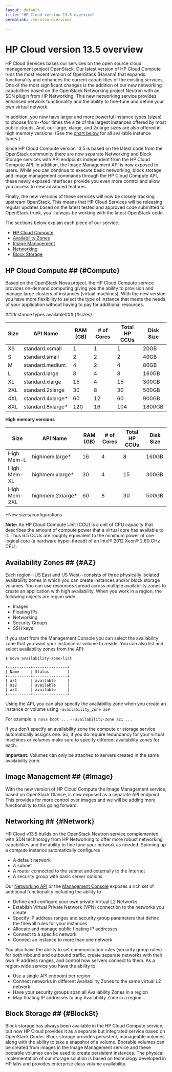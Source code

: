 ```yaml
---
layout: default
title: "HP Cloud version 13.5 overview"
permalink: /version-overview/

---
```

# HP Cloud version 13.5 overview
HP Cloud Services bases our services on the open source cloud management project OpenStack. Our latest version of HP Cloud Compute runs the most recent version of OpenStack (Havana) that expands functionality and enhances the current capabilities of the existing services.  One of the most significant changes is the addition of our new networking capabilities based on the OpenStack Networking project Neutron with an SDN plugin from HP Networking. This new networking service provides enhanced network functionality and the ability to fine-tune and define your own virtual network.

In addition, you now have larger and more powerful instance types (sizes) to choose from--four times the size of the largest instances offered by most public clouds. And, our large, xlarge, and 2xlarge sizes are also offered in high memory versions. (See the [chart below](#sizes) for all available instance types.)

Since HP Cloud Compute version 13.5 is based on the latest code from the OpenStack community there are now separate Networking and Block Storage services with API endpoints independent from the HP Cloud Compute API.  In addition, the Image Management API is now exposed to users.  While you can continue to execute basic networking, block storage and image management commands through the HP Cloud Compute API, these newly exposed interfaces provide you even more control and allow you access to new advanced features. 

Finally, the new versions of these services will now be closely tracking upstream OpenStack. This means that HP Cloud Services will be releasing regular updates based on the latest tested and approved code submitted to OpenStack trunk, you'll always be working with the latest OpenStack code.

The sections below explain each piece of our service.

- [HP Cloud Compute](#Compute)
- [Availability Zones](#AZ)
- [Image Management](#Image)
- [Networking](#Network)
- [Block Storage](#BlockSt)

## HP Cloud Compute ## {#Compute}
Based on the OpenStack Nova project, the HP Cloud Compute service provides on-demand computing giving you the ability to provision and manage large clusters of instances (virtual machines). With the new version you have more flexibility to select the type of instance that meets the needs of your application without having to pay for additional resources.


###Instance types available### {#sizes}

| Size     | API Name           | RAM (GB) | # of Cores | Total HP CCUs | Disk Size |
| -------- | ------------------ | -------- | ---------- | ------------- | --------- |
| XS       | standard.xsmall    | 1        | 1          | 1             | 20GB      |
| S        | standard.small     | 2        | 2          | 2             | 40GB      |
| M        | standard.medium    | 4        | 2          | 4             | 80GB      |
| L        | standard.large     | 8        | 4          | 8             | 160GB     |
| XL       | standard.xlarge    | 15       | 4          | 15            | 300GB     |
| 2XL      | standard.2xlarge   | 30       | 8          | 30            | 500GB     |
| 4XL      | standard.4xlarge*  | 60       | 12         | 60            | 900GB     |
| 8XL      | standard.8xlarge*  | 120      | 16         | 104           | 1800GB    |

**High memory versions**

| Size        | API Name        | RAM (GB) | # of Cores | Total HP CCUs | Disk Size |
| ----------- | --------------- | -------- | ---------- | ------------- | --------- |
| High Mem-L  | highmem.large*  | 16       | 4          | 8             | 160GB     |     
| High Mem-XL | highmem.xlarge* | 30       | 4          | 15            | 300GB     |
| High Mem-2XL| highmem.2xlarge*| 60       | 8          | 30            | 500GB     |

*New sizes/configurations

**Note:** An HP Cloud Compute Unit (CCU) is a unit of CPU capacity that describes the amount of compute power that a virtual core has available to it. Thus 6.5 CCUs are roughly equivalent to the minimum power of one logical core (a hardware hyper-thread) of an Intel&reg; 2012 Xeon&reg; 2.60 GHz CPU .

## Availability Zones ## {#AZ}
Each region--US East and US West--consists of three physically isolated availability zones in which you can create instances and/or block storage volumes. You can use resources spread across multiple availability zones to create an application with high availability.  When you work in a region, the following objects are region wide:

- Images
- Floating IPs
- Networking
- Security Groups
- SSH keys

If you start from the Management Console you can select the availability zone that you want your instance or volume to reside. You can also list and select availability zones from the API:

    $ nova availability-zone-list

    +----------+---------------+
    | Name     | Status        |
    +----------+---------------+
    | az1      | available     |
    | az2      | available     |
    | az3      | available     |
    +----------+---------------+
Using the API, you can also specify the availability zone when you create an instance or volume using `-availability_zone az#`

For example: `$ nova boot ... --availability-zone az1 ...`

If you don't specify an availability zone the compute or storage service automatically assigns one. So, if you do require redundancy for your virtual machines or volumes make sure to specify different availability zones for each.

**Important:** Volumes can only be attached to servers created in the same availability zone.

## Image Management ## {#Image}
With the new version of HP Cloud Compute the Image Management service, based on OpenStack Glance, is now exposed as a separate API endpoint. This provides for more control over images and we will be adding more functionality to this going forward.

## Networking ## {#Network}
HP Cloud v13.5 builds on the OpenStack Neutron service complemented with SDN technology from HP Networking to offer more robust networking capabilities and the ability to fine tune your network as needed. Spinning up a compute instance automatically configures

- A default network 
- A subnet
- A router connected to the subnet and externally to the Internet
- A security group with basic server options

Our [Networking API](/api/v13/networking/) or the [Management Console](/mc/compute/networks/) exposes a rich set of additional functionality including the ability to 

- Define and configure your own private Virtual L2 Networks
- Establish Virtual Private Network (VPN) connection to the networks you create 
- Specify IP address ranges and security group parameters that define the firewall rules for your instances
- Allocate and manage public floating IP addresses
- Connect to a specific network
- Connect an instance to more than one network

You also have the ability to set communication rules (security group rules) for both inbound and outbound traffic, create separate networks with their own IP address ranges, and control how servers connect to them.  As a region-wide service you have the ability to

- Use a single API endpoint per region 
- Connect networks in different Availability Zones to the same virtual L2 network
- Have your security groups span all Availability Zones in a region
- Map floating IP addresses to any Availability Zone in a region

## Block Storage ## {#BlockSt}
Block storage has always been available in the HP Cloud Compute service, but now HP Cloud provides it as a separate but integrated service based on OpenStack Cinder.  Block storage provides persistent, manageable volumes along with the ability to take a snapshot of a volume.   Bootable volumes can be created from images in the Image Management service and these bootable volumes can be used to create persistent instances.  The physical implementation of our storage solution is based on technology developed in HP labs and provides enterprise class volume availability.

